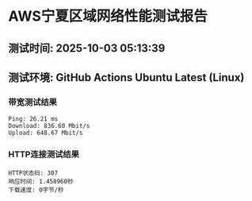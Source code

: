 # AWS宁夏区域网络性能测试报告
## 测试时间: 2025-10-03 05:13:39
## 测试环境: GitHub Actions Ubuntu Latest (Linux)

### 带宽测试结果
```
Ping: 26.21 ms
Download: 836.60 Mbit/s
Upload: 648.67 Mbit/s
```

### HTTP连接测试结果
```
HTTP状态码: 307
响应时间: 1.458960秒
下载速度: 0字节/秒
```

